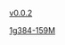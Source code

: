 [v0.0.2](https://github.com/littleflute/Instructional-films/edit/master/README.md)

[1g384-159M](1g384)
